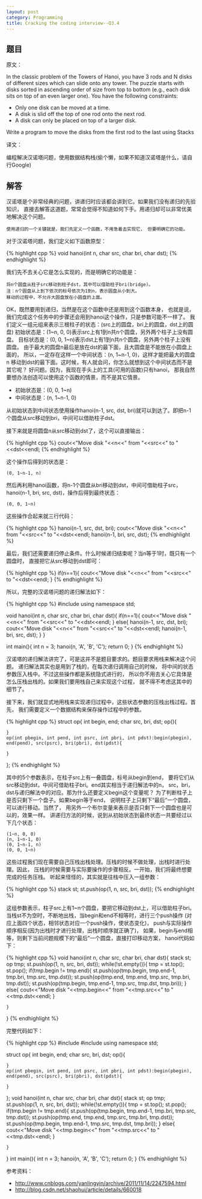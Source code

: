 ```yaml
---
layout: post
category: Programming
title: Cracking the coding interview--Q3.4
---
```


## 题目

原文：

In the classic problem of the Towers of Hanoi, you have 3 rods and N 
disks of different sizes which can slide onto any tower. The puzzle 
starts with disks sorted in ascending order of size from top to 
bottom (e.g., each disk sits on top of an even larger one). You have 
the following constraints:

* Only one disk can be moved at a time.
* A disk is slid off the top of one rod onto the next rod.
* A disk can only be placed on top of a larger disk.

Write a program to move the disks from the first rod to the last 
using Stacks

译文：

编程解决汉诺塔问题，使用数据结构栈(偷个懒，如果不知道汉诺塔是什么，请自行Google)

## 解答

汉诺塔是个非常经典的问题，讲递归时应该都会讲到它。如果我们没有递归的先验知识，
直接去解答这道题，常常会觉得不知道如何下手。用递归却可以非常优美地解决这个问题。

`使用递归的一个关键就是，我们先定义一个函数，不用急着去实现它，
但要明确它的功能。`

对于汉诺塔问题，我们定义如下函数原型：

{% highlight cpp %}
void hanoi(int n, char src, char bri, char dst);
{% endhighlight %}

我们先不去关心它是怎么实现的，而是明确它的功能是：

	将n个圆盘从柱子src移动到柱子dst，其中可以借助柱子bri(bridge)。
	注：n个圆盘从上到下依次的标号依次为1到n，表示圆盘从小到大。
	移动的过程中，不允许大圆盘放在小圆盘的上面。
	
OK，既然要用到递归，当然是在这个函数中还是用到这个函数本身，
也就是说，我们完成这个任务中的步骤还会用到hanoi这个操作，只是参数可能不一样了。
我们定义一组元组来表示三根柱子的状态：(src上的圆盘，bri上的圆盘，dst上的圆盘)
初始状态是：(1~n, 0, 0)表示src上有1到n共n个圆盘，另外两个柱子上没有圆盘。
目标状态是：(0, 0, 1~n)表示dst上有1到n共n个圆盘，另外两个柱子上没有圆盘。
由于最大的圆盘n最后是放在dst的最下面，且大圆盘是不能放在小圆盘上面的，
所以，一定存在这样一个中间状态：(n, 1~n-1, 0)，这样才能把最大的圆盘n
移动到dst的最下面。这时候，有人就会问，你怎么就想到这个中间状态而不是其它呢？
好问题。因为，我现在手头上的工具(可用的函数)只有hanoi，
那我自然要想办法创造可以使用这个函数的情景，而不是其它情景。

* 初始状态是：(0, 0, 1~n)
* 中间状态是：(n, 1~n-1, 0)

从初始状态到中间状态使用操作hanoi(n-1, src, dst, bri)就可以到达了。即把n-1
个圆盘从src移动到bri，中间可以借助柱子dst。

接下来就是将圆盘n从src移动到dst了，这个可以直接输出：

{% highlight cpp %}
cout<<"Move disk "<<n<<" from "<<src<<" to "<<dst<<endl;
{% endhighlight %}

这个操作后得到的状态是：

	(0, 1~n-1, n)
	
然后再利用hanoi函数，将n-1个圆盘从bri移动到dst，中间可借助柱子src，
hanoi(n-1, bri, src, dst)，操作后得到最终状态：

	(0, 0, 1~n)

这些操作合起来就三行代码：

{% highlight cpp %}
hanoi(n-1, src, dst, bri);
cout<<"Move disk "<<n<<" from "<<src<<" to "<<dst<<endl;
hanoi(n-1, bri, src, dst);
{% endhighlight %}

最后，我们还需要递归停止条件。什么时候递归结束呢？当n等于1时，既只有一个圆盘时，
直接把它从src移动到dst即可：

{% highlight cpp %}
if(n==1){
	cout<<"Move disk "<<n<<" from "<<src<<" to "<<dst<<endl;
}
{% endhighlight %}

所以，完整的汉诺塔问题的递归解法如下：

{% highlight cpp %}
#include <iostream>
using namespace std;

void hanoi(int n, char src, char bri, char dst){
	if(n==1){
		cout<<"Move disk "<<n<<" from "<<src<<" to "<<dst<<endl;
	}
	else{
		hanoi(n-1, src, dst, bri);
		cout<<"Move disk "<<n<<" from "<<src<<" to "<<dst<<endl;
		hanoi(n-1, bri, src, dst);
	}
}

int main(){
	int n = 3;
	hanoi(n, 'A', 'B', 'C');
	return 0;
}
{% endhighlight %}

汉诺塔的递归解法讲完了，可是这并不是题目要求的。题目要求用栈来解决这个问题。
递归解法其实也是用到了栈的，在每次递归调用自己的时候，
将中间的状态参数压入栈中。不过这些操作都是系统隐式进行的，
所以你不用去关心它具体是怎么压栈出栈的。如果我们要用栈自己来实现这个过程，
就不得不考虑这其中的细节了。


接下来，我们就显式地用栈来实现递归过程中，这些状态参数的压栈出栈过程。首先，
我们需要定义一个数据结构来保存操作过程中的参数。

{% highlight cpp %}
struct op{
	int begin, end;
	char src, bri, dst;
	op(){

	}
	op(int pbegin, int pend, int psrc, int pbri, int pdst):begin(pbegin), end(pend), src(psrc), bri(pbri), dst(pdst){

	}
};
{% endhighlight %}

其中的5个参数表示，在柱子src上有一叠圆盘，标号从begin到end，
要将它们从src移动到dst，中间可借助柱子bri。end其实相当于递归解法中的n，
src，bri，dst与递归解法中的对应。那为什么还要定义begin这个变量呢？
为了判断柱子上是否只剩下一个盘子。如果begin等于end，
说明柱子上只剩下“最后”一个圆盘，可以进行移动。当然了，
用另外一个布尔变量来表示是否只剩下一个圆盘也是可以的，效果一样。
讲递归方法的时候，说到从初始状态到最终状态一共要经过以下几个状态：

	(1~n, 0, 0)
	(n, 1~n-1, 0)
	(0, 1~n-1, n)
	(0, 0, 1~n)

这些过程我们现在需要自己压栈出栈处理。压栈的时候不做处理，出栈时进行处理。因此，
压栈的时候需要与实际要操作的步骤相反。一开始，我们将最终想要完成的任务压栈。
听起来怪怪的，其实就是往栈中压入一组参数：

{% highlight cpp %}
stack<op> st;
st.push(op(1, n, src, bri, dst));
{% endhighlight %}

这组参数表示，柱子src上有1~n个圆盘，要把它移动到dst上，可以借助柱子bri。
当栈st不为空时，不断地出栈，当begin和end不相等时，进行三个push操作
(对应上面四个状态，相邻状态对应一个push操作，使状态变化)，
push与实际操作顺序相反(因为出栈时才进行处理，出栈时顺序就正确了)，
如果，begin与end相等，则剩下当前问题规模下的“最后”一个圆盘，直接打印移动方案，
hanoi代码如下：

{% highlight cpp %}
void hanoi(int n, char src, char bri, char dst){
	stack<op> st;
	op tmp;
	st.push(op(1, n, src, bri, dst));
	while(!st.empty()){
		tmp = st.top();
		st.pop();
		if(tmp.begin != tmp.end){
			st.push(op(tmp.begin, tmp.end-1, tmp.bri, tmp.src, tmp.dst));
			st.push(op(tmp.end, tmp.end, tmp.src, tmp.bri, tmp.dst));
			st.push(op(tmp.begin, tmp.end-1, tmp.src, tmp.dst, tmp.bri));
		}
		else{
			cout<<"Move disk "<<tmp.begin<<" from "<<tmp.src<<" to "<<tmp.dst<<endl;
		}

	}
}
{% endhighlight %}

完整代码如下：

{% highlight cpp %}
#include <iostream>
#include <stack>
using namespace std;

struct op{
	int begin, end;
	char src, bri, dst;
	op(){

	}
	op(int pbegin, int pend, int psrc, int pbri, int pdst):begin(pbegin), end(pend), src(psrc), bri(pbri), dst(pdst){

	}
};
void hanoi(int n, char src, char bri, char dst){
	stack<op> st;
	op tmp;
	st.push(op(1, n, src, bri, dst));
	while(!st.empty()){
		tmp = st.top();
		st.pop();
		if(tmp.begin != tmp.end){
			st.push(op(tmp.begin, tmp.end-1, tmp.bri, tmp.src, tmp.dst));
			st.push(op(tmp.end, tmp.end, tmp.src, tmp.bri, tmp.dst));
			st.push(op(tmp.begin, tmp.end-1, tmp.src, tmp.dst, tmp.bri));
		}
		else{
			cout<<"Move disk "<<tmp.begin<<" from "<<tmp.src<<" to "<<tmp.dst<<endl;
		}

	}
}
int main(){
	int n = 3;
	hanoi(n, 'A', 'B', 'C');
	return 0;
}
{% endhighlight %}

参考资料：

* <http://www.cnblogs.com/yanlingyin/archive/2011/11/14/2247594.html>
* <http://blog.csdn.net/shaohui/article/details/660018>
